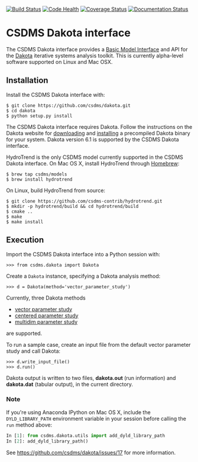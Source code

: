 [![Build Status](https://travis-ci.org/csdms/dakota.svg?branch=master)](https://travis-ci.org/csdms/dakota)
[![Code Health](https://landscape.io/github/csdms/dakota/master/landscape.svg?style=flat)](https://landscape.io/github/csdms/dakota/master)
[![Coverage Status](https://coveralls.io/repos/csdms/dakota/badge.svg?branch=master)](https://coveralls.io/r/csdms/dakota?branch=master)
[![Documentation Status](https://readthedocs.org/projects/csdms-dakota/badge/?version=latest)](https://readthedocs.org/projects/csdms-dakota/?badge=latest)

# CSDMS Dakota interface

The CSDMS Dakota interface provides
a [Basic Model Interface](http://dx.doi.org/10.1016/j.cageo.2012.04.002)
and API for the [Dakota](https://dakota.sandia.gov/)
iterative systems analysis toolkit.
This is currently alpha-level software
supported on Linux and Mac OSX.

## Installation

Install the CSDMS Dakota interface with:

	$ git clone https://github.com/csdms/dakota.git
	$ cd dakota
	$ python setup.py install

The CSDMS Dakota interface requires Dakota.
Follow the instructions on the Dakota website
for [downloading](https://dakota.sandia.gov/download.html) and
[installing](https://dakota.sandia.gov/content/install-linux-macosx)
a precompiled Dakota binary for your system.
Dakota version 6.1 is supported by the CSDMS Dakota interface.

HydroTrend is the only CSDMS model currently supported
in the CSDMS Dakota interface.
On Mac OS X,
install HydroTrend through [Homebrew](http://brew.sh/):

	$ brew tap csdms/models
	$ brew install hydrotrend

On Linux,
build HydroTrend from source:

	$ git clone https://github.com/csdms-contrib/hydrotrend.git
	$ mkdir -p hydrotrend/build && cd hydrotrend/build
	$ cmake ..
	$ make
	$ make install

## Execution

Import the CSDMS Dakota interface into a Python session with:

	>>> from csdms.dakota import Dakota

Create a `Dakota` instance,
specifying a Dakota analysis method:

	>>> d = Dakota(method='vector_parameter_study')

Currently,
three Dakota methods

* [vector parameter study](https://dakota.sandia.gov/sites/default/files/docs/6.1/html-ref/method-vector_parameter_study.html)
* [centered parameter study](https://dakota.sandia.gov/sites/default/files/docs/6.1/html-ref/method-centered_parameter_study.html)
* [multidim parameter study](https://dakota.sandia.gov/sites/default/files/docs/6.1/html-ref/method-multidim_parameter_study.html)

are supported.

To run a sample case,
create an input file
from the default vector parameter study
and call Dakota:

	>>> d.write_input_file()
	>>> d.run()

Dakota output is written to two files,
**dakota.out** (run information)
and
**dakota.dat** (tabular output),
in the current directory.

### Note

If you're using Anaconda IPython on Mac OS X,
include the `DYLD_LIBRARY_PATH` environment variable
in your session before calling the `run` method above:

```python
In [1]: from csdms.dakota.utils import add_dyld_library_path
In [2]: add_dyld_library_path()
```

See https://github.com/csdms/dakota/issues/17 for more information.
